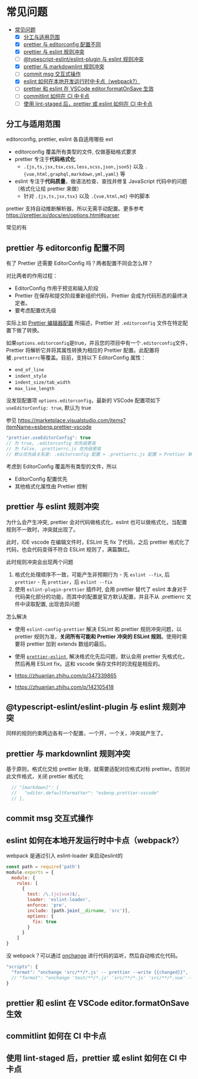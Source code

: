 # 常见问题

  - [常见问题](#常见问题)
    - [x] [分工与适用范围](#分工与适用范围)
    - [x] [prettier 与 editorconfig 配置不同](#prettier-与-editorconfig-配置不同)
    - [x] [prettier 与 eslint 规则冲突](#prettier-与-eslint-规则冲突)
    - [ ] [@typescript-eslint/eslint-plugin 与 eslint 规则冲突](#typescript-eslinteslint-plugin-与-eslint-规则冲突)
    - [x] [prettier 与 markdownlint 规则冲突](#prettier-与-markdownlint-规则冲突)
    - [ ] [commit msg 交互式操作](#commit-msg-交互式操作)
    - [x] [eslint 如何在本地开发运行时中卡点（webpack?）](#eslint-如何在本地开发运行时中卡点webpack)
    - [ ] [prettier 和 eslint 在 VSCode editor.formatOnSave 生效](#prettier-和-eslint-在-vscode-editorformatonsave-生效)
    - [ ] [commitlint 如何在 CI 中卡点](#commitlint-如何在-ci-中卡点)
    - [ ] [使用 lint-staged 后，prettier 或 eslint 如何在 CI 中卡点](#使用-lint-staged-后prettier-或-eslint-如何在-ci-中卡点)

## 分工与适用范围

editorconfig, prettier, eslint 各自适用哪些 ext

  - editorconfig 覆盖所有类型的文件, 仅做基础格式要求
  - prettier 专注于**代码格式化**
    - `.{js,ts,jsx,tsx,css,less,scss,json,json5}` 以及 `.{vue,html,graphql,markdown,yml,yaml}` 等
  - eslint 专注于**代码质量**，做语法检查、查找并修复 JavaScript 代码中的问题（格式化让给 prettier 来做）
    - 针对 `.{js,ts,jsx,tsx}` 以及 `.{vue,html,md}` 中的脚本

prettier 支持自动推断解析器，所以无需手动配置。更多参考 <https://prettier.io/docs/en/options.html#parser>

常见的有

## prettier 与 editorconfig 配置不同

有了 Prettier 还需要 EditorConfig 吗？两者配置不同会怎么样？

对比两者的作用过程：

  - EditorConfig 作用于预览和输入阶段
  - Prettier 在保存和提交阶段重新组织代码，Prettier 会成为代码形态的最终决定者。
  - 要考虑配置优先级

实际上如 [Prettier 编辑器配置](https://prettier.io/docs/en/configuration.html#editorconfig) 所描述，Prettier 对 `.editorconfig` 文件在特定配置下做了转换。

如果`options.editorconfig`是true，并且您的项目中有一个`.editorconfig`文件，Prettier 将解析它并将其属性转换为相应的 Prettier 配置。此配置将被`.prettierrc`等覆盖。目前，支持以下 EditorConfig 属性：

  - `end_of_line`
  - `indent_style`
  - `indent_size/tab_width`
  - `max_line_length`

没发现配置项 `options.editorconfig`，最新的 VSCode 配置项如下 `useEditorConfig: true`, 默认为 true

参见 <https://marketplace.visualstudio.com/items?itemName=esbenp.prettier-vscode>

```js
"prettier.useEditorConfig": true
// 为 true, .editorconfig 优先级更高
// 为 false, .prettierrc.js 优先级更高
// 默认优先级关系是: .editorconfig 配置 > .prettierrc.js 配置 > Prettier 默认值。
```

考虑到 EditorConfig 覆盖所有类型的文件，所以

  - EditorConfig 配置优先
  - 其他格式化属性由 Prettier 控制

## prettier 与 eslint 规则冲突

为什么会产生冲突, prettier 会对代码做格式化，eslint 也可以做格式化，当配置规则不一致时，冲突就出现了。

此时，IDE vscode 在编辑文件时，ESLint 先 fix 了代码，之后 prettier 格式化了代码，也会代码变得不符合 ESLint 规则了，满篇飘红。

此时规则冲突会出现两个问题

  1. 格式化处理顺序不一致，可能产生非预期行为
    - 先 `eslint --fix`, 后 `prettier`
    - 先 `prettier`，后 `eslint --fix`
  1. 使用 `eslint-plugin-prettier` 插件时, 会用 prettier 替代了 eslint 本身对于代码美化部分的功能，而其中的配置是官方默认配置，并且不从 .prettierrc 文件中读取配置, 出现诡异问题

怎么解决

  - 使用 `eslint-config-prettier` 解决 ESLint 和 prettier 规则冲突问题，以 prettier 规则为准，**关闭所有可能和 Prettier 冲突的 ESLint 规则**。使用时需要将 prettier 加到 extends 数组的最后。
  - 使用 [`prettier-eslint`](https://github.com/prettier/prettier-eslint), 解决格式化先后问题，默认会用 prettier 先格式化，然后再用 ESLint fix。这和 vscode 保存文件时的流程是相反的。

  - <https://zhuanlan.zhihu.com/p/347339865>
  - <https://zhuanlan.zhihu.com/p/142105418>

## @typescript-eslint/eslint-plugin 与 eslint 规则冲突

同样的规则约束两边各有一个配置，一个开，一个关，冲突就产生了。

## prettier 与 markdownlint 规则冲突

基于原则，格式化交给 prettier 处理，就需要适配对应格式对标 prettier。否则对此文件格式，关闭 prettier 格式化

```js
  // "[markdown]": {
  //   "editor.defaultFormatter": "esbenp.prettier-vscode"
  // },
```

## commit msg 交互式操作

## eslint 如何在本地开发运行时中卡点（webpack?）

webpack 是通过引入 eslint-loader 来启动eslint的

```js
const path = require('path')
module.exports = {
  module: {
    rules: [
      {
        test: /\.(js|vue)$/,
        loader: 'eslint-loader',
        enforce: 'pre',
        include: [path.join(__dirname, 'src')],
        options: {
          fix: true
        }
      }
    ]
}
```

没 webpack？可以通过 [onchange](https://www.npmjs.com/package/onchange) 进行代码的监听，然后自动格式化代码。

```js
"scripts": {
  "format": "onchange 'src/**/*.js' -- prettier --write {{changed}}",
  // "format": "onchange 'test/**/*.js' 'src/**/*.js' 'src/**/*.vue' -- prettier --write {{changed}}"
}
```

## prettier 和 eslint 在 VSCode editor.formatOnSave 生效

## commitlint 如何在 CI 中卡点

## 使用 lint-staged 后，prettier 或 eslint 如何在 CI 中卡点
